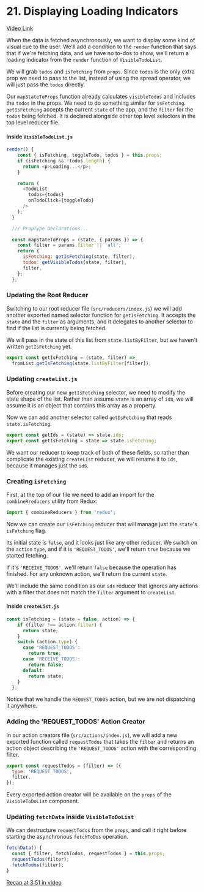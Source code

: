 # 21. Displaying Loading Indicators
[Video Link](https://egghead.io/lessons/javascript-redux-displaying-loading-indicators)

When the data is fetched asynchronously, we want to display some kind of visual cue to the user. We'll add a condition to the `render` function that says that if we're fetching data, and we have no to-dos to show, we'll return a loading indicator from the `render` function of `VisibleTodoList`.

We will grab `todos` and `isFetching` from `props`. Since `todos` is the only extra prop we need to pass to the list, instead of using the spread operator, we will just pass the `todos` directly.

Our `mapStateToProps` function already calculates `visibleTodos` and includes the `todos` in the props. We need to do something similar for `isFetching`. `getIsFetching` accepts the current `state` of the app, and the `filter` for the `todos` being fetched. It is declared alongside other top level selectors in the top level reducer file.

#### Inside `VisibleTodoList.js`
```javascript
render() {
    const { isFetching, toggleTodo, todos } = this.props;
    if (isFetching && !todos.length) {
      return <p>Loading...</p>;
    }

    return (
      <TodoList
        todos={todos}
        onTodoClick={toggleTodo}
      />
    );
  }

  /// PropType Declarations...

  const mapStateToProps = (state, { params }) => {
    const filter = params.filter || 'all';
    return {
      isFetching: getIsFetching(state, filter),
      todos: getVisibleTodos(state, filter),
      filter,
    };
  };
```

### Updating the Root Reducer

Switching to our root reducer file (`src/reducers/index.js`) we will add another exported named selector function for `getIsFetching`. It accepts the `state` and the `filter` as arguments, and it delegates to another selector to find if the list is currently being fetched.

We will pass in the state of this list from `state.listByFilter`, but we haven't written `getIsFetching` yet.

```javascript
export const getIsFetching = (state, filter) =>
  fromList.getIsFetching(state.listByFilter[filter]);
```

### Updating `createList.js`

Before creating our new `getIsFetching` selector, we need to modify the state shape of the list. Rather than assume `state` is an array of `id`s, we will assume it is an object that contains this array as a property.

Now we can add another selector called `getIsFetching` that reads `state.isFetching`.

```javascript
export const getIds = (state) => state.ids;
export const getIsFetching = state => state.isFetching;
```

We want our reducer to keep track of both of these fields, so  rather than complicate the existing `createList` reducer, we will rename it to `ids`, because it manages just the `id`s.

### Creating `isFetching`

First, at the top of our file we need to add an import for the `combineRreducers` utility from Redux:
```javascript
import { combineReducers } from 'redux';
```

Now we can create our `isFetching` reducer that will manage just the `state`'s `isFetching` flag.

Its initial state is `false`, and it looks just like any other reducer. We switch on the `action` `type`, and if it is `'REQUEST_TODOS'`, we'll return `true` because we started fetching.

If it's `'RECEIVE_TODOS'`, we'll return `false` because the operation has finished. For any unknown action, we'll return the current `state`.

We'll include the same condition as our `ids` reducer that ignores any actions with a filter that does not match the `filter` argument to `createList`.

#### Inside `createList.js`
```javascript
const isFetching = (state = false, action) => {
    if (filter !== action.filter) {
      return state;
    }
    switch (action.type) {
      case 'REQUEST_TODOS':
        return true;
      case 'RECEIVE_TODOS':
        return false;
      default:
        return state;
    }
  };
```

Notice that we handle the `REQUEST_TODOS` action, but we are not dispatching it anywhere.

### Adding the 'REQUEST_TODOS' Action Creator

In our action creators file (`src/actions/index.js`), we will add a new exported function called `requestTodos` that takes the `filter` and returns an action object describing the `'REQUEST_TODOS'` action with the corresponding filter.

```javascript
export const requestTodos = (filter) => ({
  type: 'REQUEST_TODOS',
  filter,
});
```

Every exported action creator will be available on the `props` of the `VisibleToDoList` component.

### Updating `fetchData` inside `VisibleToDoList`
We can destructure `requestTodos` from the `props`, and call it right before starting the asynchronous `fetchToDos` operation.

```javascript
fetchData() {
  const { filter, fetchTodos, requestTodos } = this.props;
  requestTodos(filter);
  fetchTodos(filter);
}
```

[Recap at 3:51 in video](https://egghead.io/lessons/javascript-redux-displaying-loading-indicators)
